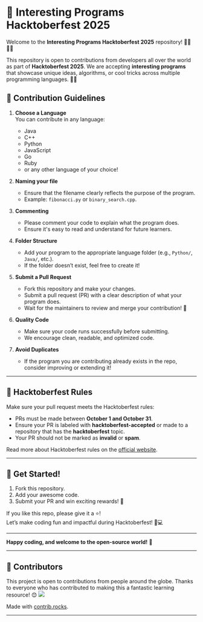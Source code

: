 # 🚀 Interesting Programs Hacktoberfest 2025

Welcome to the **Interesting Programs Hacktoberfest 2025** repository! 👨‍💻👩‍💻

This repository is open to contributions from developers all over the world as part of **Hacktoberfest 2025**. We are accepting **interesting programs** that showcase unique ideas, algorithms, or cool tricks across multiple programming languages. 🧑‍💻

## 📝 Contribution Guidelines

1. **Choose a Language**  
   You can contribute in any language:  
   - Java  
   - C++  
   - Python  
   - JavaScript  
   - Go  
   - Ruby  
   - or any other language of your choice!

2. **Naming your file**  
   - Ensure that the filename clearly reflects the purpose of the program.  
   - Example: `fibonacci.py` or `binary_search.cpp`.

3. **Commenting**  
   - Please comment your code to explain what the program does.  
   - Ensure it's easy to read and understand for future learners.

4. **Folder Structure**  
   - Add your program to the appropriate language folder (e.g., `Python/`, `Java/`, etc.).  
   - If the folder doesn’t exist, feel free to create it!

5. **Submit a Pull Request**  
   - Fork this repository and make your changes.
   - Submit a pull request (PR) with a clear description of what your program does.
   - Wait for the maintainers to review and merge your contribution! 🚀

6. **Quality Code**  
   - Make sure your code runs successfully before submitting.
   - We encourage clean, readable, and optimized code. 

7. **Avoid Duplicates**  
   - If the program you are contributing already exists in the repo, consider improving or extending it!

---

## 📅 **Hacktoberfest Rules**

Make sure your pull request meets the Hacktoberfest rules:
- PRs must be made between **October 1 and October 31**.
- Ensure your PR is labeled with **hacktoberfest-accepted** or made to a repository that has the **hacktoberfest** topic.
- Your PR should not be marked as **invalid** or **spam**.
  
Read more about Hacktoberfest rules on the [official website](https://hacktoberfest.com).

---

## 🌟 **Get Started!**

1. Fork this repository.  
2. Add your awesome code.  
3. Submit your PR and win exciting rewards! 🎁

If you like this repo, please give it a ⭐️!  
Let’s make coding fun and impactful during Hacktoberfest! 🚀💻

---

**Happy coding, and welcome to the open-source world!** 🎉

---

## 🤝 **Contributors**
This project is open to contributions from people around the globe. Thanks to everyone who has contributed to making this a fantastic learning resource! 😊
<a href="https://github.com/chetannihith/Program-hacktoberfest25/graphs/contributors">
  <img src="https://contrib.rocks/image?repo=chetannihith/Program-hacktoberfest25" />
</a>

Made with [contrib.rocks](https://contrib.rocks).


---

